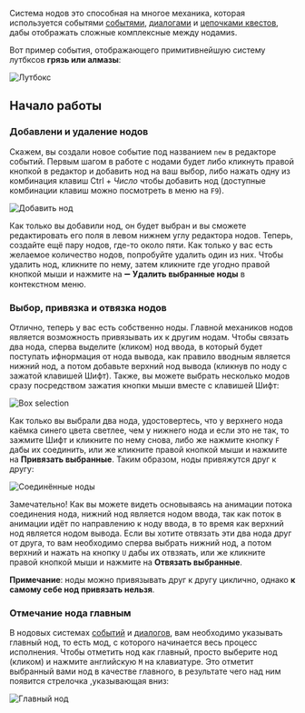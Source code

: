 Система нодов это способная на многое механика, которая используется событями [событями](https://github.com/Andruxioid/mappet_ru/blob/main/%D0%A1%D0%BE%D0%B1%D1%8B%D1%82%D0%B8%D1%8F.md), [диалогами](https://github.com/Andruxioid/mappet_ru/blob/main/%D0%94%D0%B8%D0%B0%D0%BB%D0%BE%D0%B3%D0%B8.md) и [цепочками квестов](https://github.com/Andruxioid/mappet_ru/blob/main/%D0%A6%D0%B5%D0%BF%D0%BE%D1%87%D0%BA%D0%B8-%D0%BA%D0%B2%D0%B5%D1%81%D1%82%D0%BE%D0%B2.md), дабы отображать сложные комплексные между нодамиs.

Вот пример события, отображающего примитивнейшую систему лутбксов **грязь или алмазы**:

![Лутбокс](https://i.imgur.com/E6IKVPI.png)

## Начало работы

### Добавлени и удаление нодов

Скажем, вы создали новое событие под названием `new` в редакторе событий. Первым шагом в работе с нодами будет либо кликнуть правой кнопкой в редактор и добавить нод на ваш выбор, либо нажать одну из комбинация клавиш Ctrl + *Число* чтобы добавить нод (доступные комбинации клавиш можно посмотреть в меню на `F9`).

![Добавить нод](https://i.imgur.com/A5iJmJf.png)

Как только вы добавили нод, он будет выбран и вы сможете редактировать его поля в левом нижнем углу редактора нодов. Теперь, создайте ещё пару нодов, где-то около пяти. Как только у вас есть желаемое количество нодов, попробуйте удалить один из них. Чтобы удалить нод, кликните по нему, затем кликните где угодно правой кнопкой мыши и нажмите на ➖ **Удалить выбранные ноды** в контекстном меню.

### Выбор, привязка и отвязка нодов

Отлично, теперь у вас есть собственно ноды. Главной механиков нодов является возможность привязывать их к другим нодам. Чтобы связать два нода, сперва выделите (кликом) нод ввода, в который будет поступать ифнормация от нода вывода, как правило вводным является нижний нод, а потом добавьте верхний нод вывода (кликнув по ноду с зажатой клавишей Шифт). Также, вы можете выбрать несколько модов сразу посредством зажатия кнопки мыши вместе с клавишей Шифт:

![Box selection](https://i.imgur.com/MTtUI8j.png)

Как только вы выбрали два нода, удостовертесь, что у верхнего нода каёмка синего цвета светлее, чем у нижнего нода и если это не так, то зажмите Шифт и кликните по нему снова, либо же нажмите кнопку `F` дабы их соединить, или же кликните правой кнопкой мыши и нажмите на **Привязать выбранные**. Таким образом, ноды привяжутся друг к другу:

![Соединённые ноды](https://i.imgur.com/R8UmQHs.png)

Замечательно! Как вы можете видеть основываясь на анимации потока соединения нода, нижний нод является нодом ввода, так как поток в анимации идёт по направлению к ноду ввода, в то время как верхний нод является нодом вывода. Если вы хотите отвязать эти два нода друг от друга, то вам необходимо сперва выбрать нижний нод, а потом верхний и нажать на кнопку `U` дабы их отвзяать, или же кликните правой кнопкой мыши и нажмите на **Отвязать выбранные**.

**Примечание**: ноды можно привязывать друг к другу циклично, однако **к самому себе нод привязать нельзя**.

### Отмечание нода главным

В нодовых системах [событий](https://github.com/Andruxioid/mappet_ru/blob/main/%D0%A1%D0%BE%D0%B1%D1%8B%D1%82%D0%B8%D1%8F.md) и [диалогов](https://github.com/Andruxioid/mappet_ru/blob/main/%D0%94%D0%B8%D0%B0%D0%BB%D0%BE%D0%B3%D0%B8.md), вам необходимо указывать главный нод, то есть мод, с которого начинается весь процесс исполнения. Чтобы отметить нод как главный, просто выберите нод (кликом) и нажмите английскую `M` на клавиатуре. Это отметит выбранный вами нод в качестве главного, в результате чего над ним появится стрелочка ,указывающая вниз:

![Главный нод](https://i.imgur.com/ycAr4CK.png)
